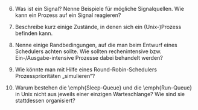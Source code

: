 6. Was ist ein Signal? Nenne Beispiele für mögliche Signalquellen. Wie kann ein Prozess auf ein Signal reagieren?

7. Beschreibe kurz einige Zustände, in denen sich ein (Unix-)Prozess befinden kann.

8. Nenne einige Randbedingungen, auf die man beim Entwurf eines Schedulers achten sollte. Wie sollten rechenintensive bzw. Ein-/Ausgabe-intensive Prozesse dabei behandelt werden?

9. Wie könnte man mit Hilfe eines Round-Robin-Schedulers Prozessprioritäten „simulieren“?

10. Warum bestehen die \emph{Sleep-Queue} und die \emph{Run-Queue} in Unix nicht aus jeweils einer einzigen Warteschlange? Wie sind sie stattdessen organisiert?

<!--  LocalWords:  
 -->

<!-- Local Variables: -->
<!-- coding: utf-8 -->
<!-- ispell-local-dictionary: "german-new8" -->
<!-- End: -->
